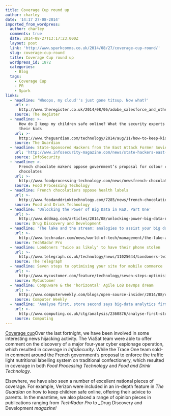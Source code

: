 ```yaml
---
title: Coverage Cup round up
author: charley
date: '14:17 27-08-2014'
imported_from_wordpress:
  author: charley
  comments: true
  date: 2014-08-27T13:17:23.000Z
  layout: post
  link: 'http://www.sparkcomms.co.uk/2014/08/27/coverage-cup-round/'
  slug: coverage-cup-round
  title: Coverage Cup round up
  wordpress_id: 1872
  categories:
    - Blog
  tags:
    - Coverage Cup
    - PR
    - Spark
links:
  - headline: 'Whoops, my cloud''s just gone titsup. Now what?'
    url: >-
      http://www.theregister.co.uk/2014/08/06/adobe_salesforce_and_other_cloud_outages_mitigate_against_risk/
    source: The Register
  - headline: >-
      How do I keep my children safe online? What the security experts tell
      their kids
    url: >-
      http://www.theguardian.com/technology/2014/aug/11/how-to-keep-kids-safe-online-children-advice
    source: The Guardian
  - headline: State-Sponsored Hackers from the East Attack Former Soviet Countries
    url: 'http://www.infosecurity-magazine.com/news/state-hackers-east-attack-soviet'
    source: InfoSecurity
  - headline: >-
      French chocolate makers oppose government’s proposal for colour coding
      chocolates
    url: >-
      http://www.foodprocessing-technology.com/news/newsfrench-chocolate-makers-oppose-governments-proposal-for-colour-coding-chocolates-4349005
    source: Food Processing Techology
  - headline: French chocolatiers oppose health labels
    url: >-
      http://www.foodanddrinktechnology.com/7285/news/french-chocolatiers-oppose-health-labels/
    source: Food and Drink Technology
  - headline: 'Unlocking the Power of Big Data in R&D, Part One'
    url: >-
      http://www.dddmag.com/articles/2014/08/unlocking-power-big-data-r-d-part-one
    source: Drug Discovery and Development
  - headline: 'The lake and the stream: analogies to assist your big data strategy'
    url: >-
      http://www.techradar.com/news/world-of-tech/management/the-lake-and-the-stream-analogies-to-assist-your-big-data-strategy-1260498
    source: TechRadar Pro
  - headline: Londoners 'twice as likely' to have their phone stolen
    url: >-
      http://www.telegraph.co.uk/technology/news/11025644/Londoners-twice-as-likely-to-have-their-phone-stolen.html
    source: The Telegraph
  - headline: Seven steps to optimising your site for mobile commerce
    url: >-
      http://www.mycustomer.com/feature/technology/seven-steps-optimising-your-site-mobile-commerce/167776
    source: MyCustomer
  - headline: Compuware & the 'horizontal' Agile LoB DevOps dream
    url: >-
      http://www.computerweekly.com/blogs/open-source-insider/2014/08/compuware-and-the-horizontal-agile-lob-devops-dream.html#.U-zounTuWZc.twitter
    source: Computer Weekly
  - headline: 'Analyse first, store second says big-data analytics firm Guavus'
    url: >-
      http://www.computing.co.uk/ctg/analysis/2360876/analyse-first-store-second-says-big-data-analytics-firm-guavus
    source: Computing
---
```

[Coverage cup](Coverage-cup-167x300.jpg)Over the last fortnight, we have been involved in some interesting news hijacking activity. The ViaSat team were able to offer comment on the discovery of a major four-year cyber espionage operation, which resulted in coverage in _InfoSecurity_. While the Trace One team sold-in comment around the French government’s proposal to enforce the traffic light nutritional labelling system on traditional confectionery, which resulted in coverage in both _Food Processing Technology_ and _Food and Drink Technology_.

Elsewhere, we have also seen a number of excellent national pieces of coverage. For example, Verizon were included in an in-depth feature in _The Guardian_ on how to keep children safe online, offering their advice to parents. In the meantime, we also placed a range of opinion pieces in publications ranging from _TechRadar Pro_ to _Drug Discovery and Development _magazine!_
